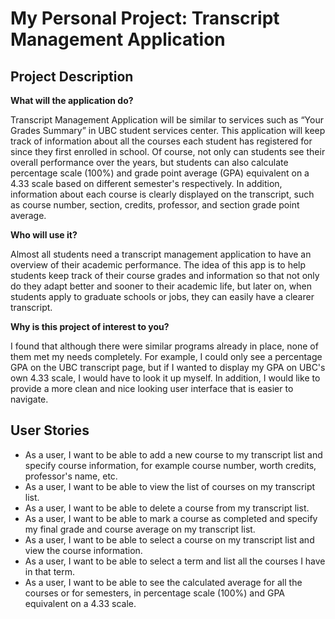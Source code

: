 # My Personal Project: Transcript Management Application

## Project Description

**What will the application do?**

Transcript Management Application will be similar to services such as “Your Grades Summary” 
in UBC student services center. This application will keep track of information about all the courses 
each student has registered for since they first enrolled in school. Of course, not only can students 
see their overall performance over the years, but students can also calculate percentage scale (100%) and
grade point average (GPA) equivalent on a 4.33 scale based on different semester's respectively. 
In addition, information about each course is clearly displayed on the transcript, 
such as course number, section, credits, professor, and section grade point average.

**Who will use it?**

Almost all students need a transcript management application to have an overview of their academic performance. 
The idea of this app is to help students keep track of their course grades and information so that not only do 
they adapt better and sooner to their academic life, but later on, when students apply to graduate schools or jobs, 
they can easily have a clearer transcript.

**Why is this project of interest to you?**

I found that although there were similar programs already in place, none of them met my needs completely. 
For example, I could only see a percentage GPA on the UBC transcript page, but if I wanted to display my GPA on 
UBC's own 4.33 scale, I would have to look it up myself. In addition, I would like to provide a more clean and nice 
looking user interface that is easier to navigate.

## User Stories

- As a user, I want to be able to add a new course to my transcript list and specify course information, for example 
course number, worth credits, professor's name, etc.
- As a user, I want to be able to view the list of courses on my transcript list.
- As a user, I want to be able to delete a course from my transcript list.
- As a user, I want to be able to mark a course as completed and specify my final grade and course average on my 
transcript list.
- As a user, I want to be able to select a course on my transcript list and view the course information.
- As a user, I want to be able to select a term and list all the courses I have in that term.
- As a user, I want to be able to see the calculated average for all the courses or for semesters, 
in percentage scale (100%) and GPA equivalent on a 4.33 scale.
